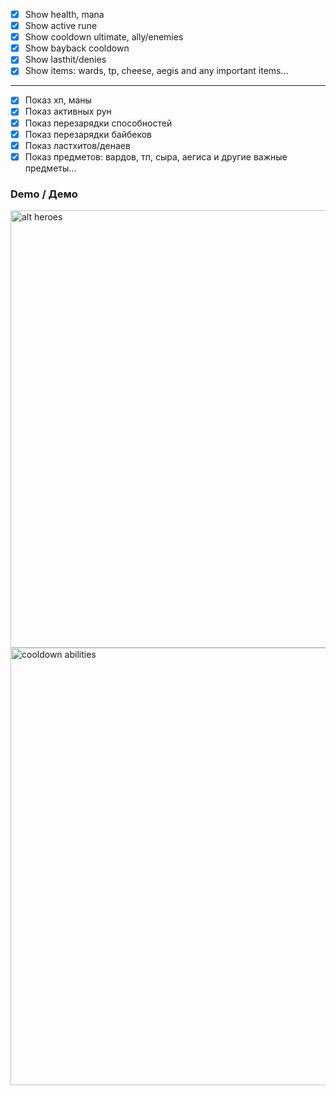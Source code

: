 - [x] Show health, mana
- [x] Show active rune
- [x] Show cooldown ultimate, ally/enemies
- [x] Show bayback cooldown
- [x] Show lasthit/denies
- [x] Show items: wards, tp, cheese, aegis and any important items...
---
- [x] Показ хп, маны
- [x] Показ активных рун
- [x] Показ перезарядки способностей
- [x] Показ перезарядки байбеков
- [x] Показ ластхитов/денаев
- [x] Показ предметов: вардов, тп, сыра, аегиса и другие важные предметы...
### Demo / Демо
<img src="https://i.imgur.com/PHliVyT.png" alt="alt heroes" width="700" />
<br />
<img src="https://i.imgur.com/KCzhJOx.png" alt="cooldown abilities" width="700" />